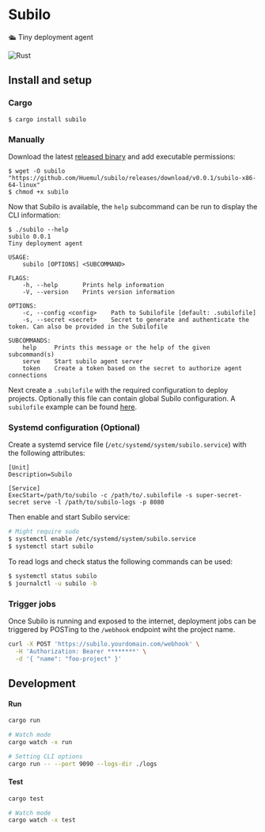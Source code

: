 # Subilo

🛳 Tiny deployment agent

![Rust](https://github.com/huemul/subilo/workflows/Rust/badge.svg)

## Install and setup

### Cargo

```
$ cargo install subilo
```

### Manually

Download the latest [released binary](https://github.com/Huemul/subilo/releases)
and add executable permissions:

```
$ wget -O subilo "https://github.com/Huemul/subilo/releases/download/v0.0.1/subilo-x86-64-linux"
$ chmod +x subilo
```

Now that Subilo is available, the `help` subcommand can be run to display the
CLI information:

```
$ ./subilo --help
subilo 0.0.1
Tiny deployment agent

USAGE:
    subilo [OPTIONS] <SUBCOMMAND>

FLAGS:
    -h, --help       Prints help information
    -V, --version    Prints version information

OPTIONS:
    -c, --config <config>    Path to Subilofile [default: .subilofile]
    -s, --secret <secret>    Secret to generate and authenticate the token. Can also be provided in the Subilofile

SUBCOMMANDS:
    help     Prints this message or the help of the given subcommand(s)
    serve    Start subilo agent server
    token    Create a token based on the secret to authorize agent connections
```

Next create a `.subilofile` with the required configuration to deploy projects.
Optionally this file can contain global Subilo configuration. A `subilofile`
example can be found
[here](https://github.com/Huemul/subilo/blob/master/sample.subilofile).

### Systemd configuration (Optional)

Create a systemd service file (`/etc/systemd/system/subilo.service`) with the
following attributes:

```
[Unit]
Description=Subilo

[Service]
ExecStart=/path/to/subilo -c /path/to/.subilofile -s super-secret-secret serve -l /path/to/subilo-logs -p 8080
```

Then enable and start Subilo service:

```bash
# Might require sudo
$ systemctl enable /etc/systemd/system/subilo.service
$ systemctl start subilo
```

To read logs and check status the following commands can be used:

```bash
$ systemctl status subilo
$ journalctl -u subilo -b
```

### Trigger jobs

Once Subilo is running and exposed to the internet, deployment jobs can be
triggered by POSTing to the `/webhook` endpoint wiht the project name.

```bash
curl -X POST 'https://subilo.yourdomain.com/webhook' \
  -H 'Authorization: Bearer ********' \
  -d '{ "name": "foo-project" }'
```

## Development

#### Run

```bash
cargo run

# Watch mode
cargo watch -x run

# Setting CLI options
cargo run -- --port 9090 --logs-dir ./logs
```

#### Test

```bash
cargo test

# Watch mode
cargo watch -x test
```

